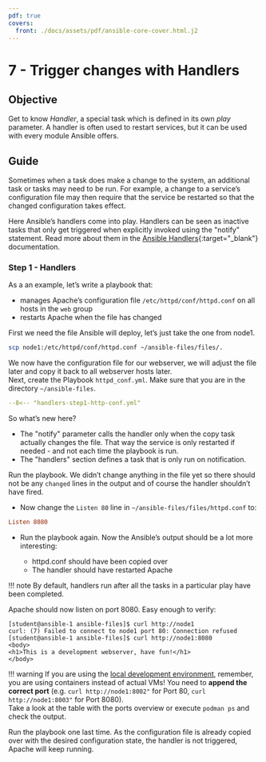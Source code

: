 ```yaml
---
pdf: true
covers:
  front: ./docs/assets/pdf/ansible-core-cover.html.j2
---
```


# 7 - Trigger changes with Handlers

## Objective

Get to know *Handler*, a special task which is defined in its own *play* parameter. A handler is often used to restart services, but it can be used with every module Ansible offers.  

## Guide

Sometimes when a task does make a change to the system, an additional task or tasks may need to be run. For example, a change to a service’s configuration file may then require that the service be restarted so that the changed configuration takes effect.

Here Ansible’s handlers come into play. Handlers can be seen as inactive tasks that only get triggered when explicitly invoked using the "notify" statement. Read more about them in the [Ansible Handlers](https://docs.ansible.com/ansible/latest/playbook_guide/playbooks_handlers.html){:target="_blank"} documentation.

### Step 1 - Handlers

As a an example, let’s write a playbook that:

* manages Apache’s configuration file `/etc/httpd/conf/httpd.conf` on all hosts in the `web` group
* restarts Apache when the file has changed

First we need the file Ansible will deploy, let’s just take the one from node1.

```bash
scp node1:/etc/httpd/conf/httpd.conf ~/ansible-files/files/.
```

We now have the configuration file for our webserver, we will adjust the file later and copy it back to all webserver hosts later.  
Next, create the Playbook `httpd_conf.yml`. Make sure that you are in the directory `~/ansible-files`.

```yaml
--8<-- "handlers-step1-http-conf.yml"
```

So what’s new here?

* The "notify" parameter calls the handler only when the copy task actually changes the file. That way the service is only restarted if needed - and not each time the playbook is run.
* The "handlers" section defines a task that is only run on notification.

Run the playbook. We didn’t change anything in the file yet so there should not be any `changed` lines in the output and of course the handler shouldn’t have fired.

* Now change the `Listen 80` line in `~/ansible-files/files/httpd.conf` to:

```ini
Listen 8080
```

* Run the playbook again. Now the Ansible’s output should be a lot more interesting:

    * httpd.conf should have been copied over
    * The handler should have restarted Apache

!!! note
    By default, handlers run after all the tasks in a particular play have been completed.

Apache should now listen on port 8080. Easy enough to verify:

``` { .console .no-copy }
[student@ansible-1 ansible-files]$ curl http://node1
curl: (7) Failed to connect to node1 port 80: Connection refused
[student@ansible-1 ansible-files]$ curl http://node1:8080
<body>
<h1>This is a development webserver, have fun!</h1>
</body>
```

!!! warning
    If you are using the [local development environment](local-demo-environment.md#lab-diagram), remember, you are using containers instead of actual VMs! You need to **append the correct port** (e.g. `curl http://node1:8002"` for Port 80, `curl http://node1:8003"` for Port 8080).  
    Take a look at the table with the ports overview or execute `podman ps` and check the output.

Run the playbook one last time. As the configuration file is already copied over with the desired configuration state, the handler is not triggered, Apache will keep running.

